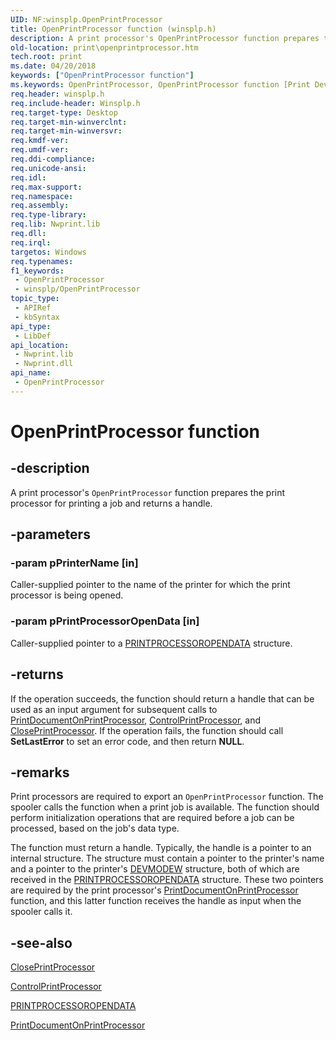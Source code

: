 ```yaml
---
UID: NF:winsplp.OpenPrintProcessor
title: OpenPrintProcessor function (winsplp.h)
description: A print processor's OpenPrintProcessor function prepares the print processor for printing a job and returns a handle.
old-location: print\openprintprocessor.htm
tech.root: print
ms.date: 04/20/2018
keywords: ["OpenPrintProcessor function"]
ms.keywords: OpenPrintProcessor, OpenPrintProcessor function [Print Devices], print.openprintprocessor, spoolfnc_b8a185f0-4289-49bb-bb98-b6f54b66fa70.xml, winsplp/OpenPrintProcessor
req.header: winsplp.h
req.include-header: Winsplp.h
req.target-type: Desktop
req.target-min-winverclnt: 
req.target-min-winversvr: 
req.kmdf-ver: 
req.umdf-ver: 
req.ddi-compliance: 
req.unicode-ansi: 
req.idl: 
req.max-support: 
req.namespace: 
req.assembly: 
req.type-library: 
req.lib: Nwprint.lib
req.dll: 
req.irql: 
targetos: Windows
req.typenames: 
f1_keywords:
 - OpenPrintProcessor
 - winsplp/OpenPrintProcessor
topic_type:
 - APIRef
 - kbSyntax
api_type:
 - LibDef
api_location:
 - Nwprint.lib
 - Nwprint.dll
api_name:
 - OpenPrintProcessor
---
```


# OpenPrintProcessor function


## -description

A print processor's <code>OpenPrintProcessor</code> function prepares the print processor for printing a job and returns a handle.

## -parameters

### -param pPrinterName [in]


Caller-supplied pointer to the name of the printer for which the print processor is being opened.

### -param pPrintProcessorOpenData [in]


Caller-supplied pointer to a <a href="/windows-hardware/drivers/ddi/winsplp/ns-winsplp-_printprocessoropendata">PRINTPROCESSOROPENDATA</a> structure.

## -returns

If the operation succeeds, the function should return a handle that can be used as an input argument for subsequent calls to <a href="/windows-hardware/drivers/ddi/winsplp/nf-winsplp-printdocumentonprintprocessor">PrintDocumentOnPrintProcessor</a>, <a href="/windows-hardware/drivers/ddi/winsplp/nf-winsplp-controlprintprocessor">ControlPrintProcessor</a>, and <a href="/windows-hardware/drivers/ddi/winsplp/nf-winsplp-closeprintprocessor">ClosePrintProcessor</a>. If the operation fails, the function should call <b>SetLastError</b> to set an error code, and then return <b>NULL</b>.

## -remarks

Print processors are required to export an <code>OpenPrintProcessor</code> function. The spooler calls the function when a print job is available. The function should perform initialization operations that are required before a job can be processed, based on the job's data type.

The function must return a handle. Typically, the handle is a pointer to an internal structure. The structure must contain a pointer to the printer's name and a pointer to the printer's <a href="/windows/win32/api/wingdi/ns-wingdi-devmodew">DEVMODEW</a> structure, both of which are received in the <a href="/windows-hardware/drivers/ddi/winsplp/ns-winsplp-_printprocessoropendata">PRINTPROCESSOROPENDATA</a> structure. These two pointers are required by the print processor's <a href="/windows-hardware/drivers/ddi/winsplp/nf-winsplp-printdocumentonprintprocessor">PrintDocumentOnPrintProcessor</a> function, and this latter function receives the handle as input when the spooler calls it.

## -see-also

<a href="/windows-hardware/drivers/ddi/winsplp/nf-winsplp-closeprintprocessor">ClosePrintProcessor</a>



<a href="/windows-hardware/drivers/ddi/winsplp/nf-winsplp-controlprintprocessor">ControlPrintProcessor</a>



<a href="/windows-hardware/drivers/ddi/winsplp/ns-winsplp-_printprocessoropendata">PRINTPROCESSOROPENDATA</a>



<a href="/windows-hardware/drivers/ddi/winsplp/nf-winsplp-printdocumentonprintprocessor">PrintDocumentOnPrintProcessor</a>
